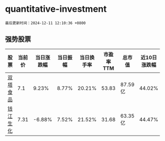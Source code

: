 # quantitative-investment

`最后更新时间：2024-12-11 12:10:36 +0800`

## 强势股票

|股票|当前价|当日涨跌幅|当日振幅|当日换手率|市盈率TTM|总市值|近10日涨跌幅|
|----|----|----|----|----|----|----|----|
|[双塔食品](https://xueqiu.com/S/SZ002481)|7.1|9.23%|8.77%|20.21%|53.83|87.59亿|44.02%|
|[钱江生化](https://xueqiu.com/S/SH600796)|7.31|-6.88%|7.52%|21.52%|31.68|63.35亿|44.47%|
